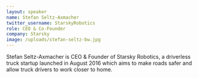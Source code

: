 ```yaml
---
layout: speaker
name: Stefan Seltz-Axmacher
twitter_username: StarskyRobotics
role: CEO & Co-Founder
company: Starsky
image: /uploads/stefan-seltz-bw.jpg
---
```


Stefan Seltz-Axmacher is CEO & Founder of Starsky Robotics, a driverless truck startup launched in August 2016 which aims to make roads safer and allow truck drivers to work closer to home.